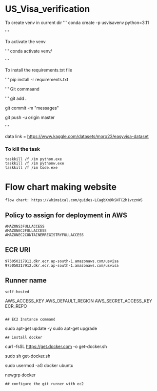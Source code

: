 # US_Visa_verification

To create venv in current dir
'''
conda create -p usvisavenv python=3.11

'''

To activate the venv

'''
conda activate venv/

'''

To install the requirements.txt file

'''
pip install -r requirements.txt

'''
Git commaand

'''
git add .

git commit -m "messages"

git push -u origin master


'''

data link = https://www.kaggle.com/datasets/moro23/easyvisa-dataset

### To kill the task
```
taskkill /f /im python.exe 
taskkill /f /im pythonw.exe
taskkill /f /im Code.exe
```



# Flow chart making website
```
flow chart: https://whimsical.com/guides-LCagbXm9kSNTC2h1vcznWS
```

## Policy to assign for deployment in AWS

```
AMAZONS3FULLACCESS
AMAZONEC2FULLACCESS
AMAZONEC2CONTAINERREGISTRYFULLACCESS

```

## ECR URI

```
975050217912.dkr.ecr.ap-south-1.amazonaws.com/usvisa
975050217912.dkr.ecr.ap-south-1.amazonaws.com/usvisa

```

## Runner name

```
self-hosted

```
AWS_ACCESS_KEY
AWS_DEFAULT_REGION
AWS_SECRET_ACCESS_KEY
ECR_REPO

```

## EC2 Instance command 

```
sudo apt-get update -y
sudo apt-get upgrade
```
## install docker
```
curl -fsSL https://get.docker.com -o get-docker.sh

sudo sh get-docker.sh

sudo usermod -aG docker ubuntu

newgrp docker

```
## configure the git runner with ec2
```



